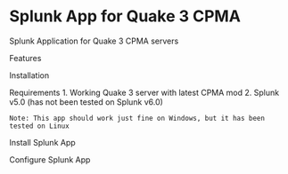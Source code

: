 Splunk App for Quake 3 CPMA
===========================

Splunk Application for Quake 3 CPMA servers

Features
  <insert features here>

Installation

  Requirements
    1. Working Quake 3 server with latest CPMA mod 
    2. Splunk v5.0 (has not been tested on Splunk v6.0)
  
    Note: This app should work just fine on Windows, but it has been tested on Linux
    
    
  Install Splunk App
    
  
  Configure Splunk App
    
